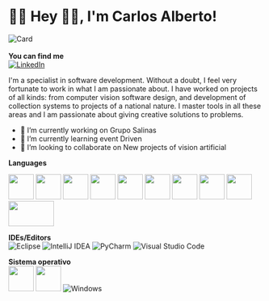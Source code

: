 # 👨‍💻 Hey 👋🏽, I'm Carlos Alberto!
![Card](https://user-images.githubusercontent.com/45578241/218528177-0f0f1ccb-c987-46bc-aca7-cc394f5c81f6.png)
<br />
<br />
**You can find me**   
[![LinkedIn](https://img.shields.io/badge/-LINKEDIN-0077B5?style=for-the-badge&logo=linkedin&logoColor=white)](https://www.linkedin.com/in/carlos-alberto-m)
<br />

 I'm a specialist in software development. Without a doubt, I feel very fortunate to work in what I am passionate about. I have worked on projects of all kinds: from computer vision software design, and development of collection systems to projects of a national nature. I master tools in all these areas and I am passionate about giving creative solutions to problems.

- 🔭 I’m currently working on Grupo Salinas 
- 🌱 I’m currently learning event Driven 
- 👯 I’m looking to collaborate on New projects of vision artificial 

**Languages** 
<br />


<code><a  target="_blank"><img height="50" src="https://www.vectorlogo.zone/logos/java/java-horizontal.svg"></a></code>
<code><a  target="_blank"><img height="50" src="https://www.vectorlogo.zone/logos/python/python-ar21.svg"></a></code>
<code><a  target="_blank"><img height="50" src="https://www.vectorlogo.zone/logos/docker/docker-official.svg"></a></code>
<code><a  target="_blank"><img height="50" src="https://www.vectorlogo.zone/logos/mongodb/mongodb-ar21.svg"></a></code>
<code><a  target="_blank"><img height="50" src="https://www.vectorlogo.zone/logos/oracle/oracle-ar21.svg"></a></code>
<code><a  target="_blank"><img height="50" src="https://www.vectorlogo.zone/logos/postgresql/postgresql-vertical.svg"></a></code>
<code><a  target="_blank"><img height="50" src="https://www.vectorlogo.zone/logos/amazon_aws/amazon_aws-ar21.svg"></a></code>
<code><a  target="_blank"><img height="50" src="https://www.vectorlogo.zone/logos/w3_html5/w3_html5-icon.svg"></a></code>
<code><a  target="_blank"><img height="50" src="https://www.vectorlogo.zone/logos/w3_css/w3_css-icon.svg"></a></code>
<code><a  target="_blank"><img height="50" width="90" src="https://www.vectorlogo.zone/logos/javascript/javascript-horizontal.svg"></a></code>


**IDEs/Editors**
<br/>
![Eclipse](https://img.shields.io/badge/Eclipse-FE7A16.svg?style=flat-square&logo=Eclipse&logoColor=white)
![IntelliJ IDEA](https://img.shields.io/badge/IntelliJIDEA-000000.svg?style=flat-square&logo=intellij-idea&logoColor=white)
![PyCharm](https://img.shields.io/badge/pycharm-143?style=flat-square&logo=pycharm&logoColor=black&color=black&labelColor=green)
![Visual Studio Code](https://img.shields.io/badge/Visual%20Studio%20Code-0078d7.svg?style=flat-square&logo=visual-studio-code&logoColor=white)

**Sistema operativo**
<br/>
<code><a href="https://www.linux.org/" target="_blank"><img height="50" src="https://www.vectorlogo.zone/logos/getfedora/getfedora-ar21.svg"></a></code>
<code><a href="https://www.linux.org/" target="_blank"><img height="50" src="https://www.vectorlogo.zone/logos/linux/linux-ar21.svg"></a></code>
![Windows](https://img.shields.io/badge/Windows-0078D6?style=flat-square&logo=windows&logoColor=white)
